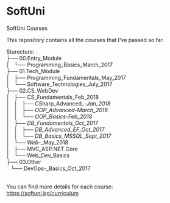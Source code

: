 # SoftUni
SoftUni Courses

This repository contains all the courses that I've passed so far. 

Sturecture:
.<br />
├── 00.Entry_Module<br />
│   └── Programming_Basics_March_2017<br />
├── 01.Tech_Module<br />
│   ├── Programming_Fundamentals_May_2017<br />
│   └── Software_Technologies_July_2017<br />
├── 02.CS_WebDev<br />
│   ├── CS_Fundamentals_Feb_2018<br />
│   │   ├── CSharp_Advanced_-_Jan_2018<br />
│   │   ├── OOP_Advanced_-_March_2018<br />
│   │   └── OOP_Basics_-_Feb_2018<br />
│   ├── DB_Fundamentals_Oct_2017<br />
│   │   ├── DB_Advanced_EF_Oct_2017<br />
│   │   └── DB_Basics_MSSQL_Sept_2017<br />
│   └── Web_-_May_2018<br />
│   	├── MVC_ASP.NET Core<br />
│   	└── Web_Dev_Basics<br />
├── 03.Other<br />
    └── DevOps-_Basics_Oct_2017<br />
<br />

You can find more details for each course:<br />
https://softuni.bg/curriculum

